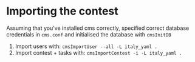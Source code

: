 # Importing the contest

Assuming that you've installed cms correctly, specified correct database credentials in `cms.conf` and initialised the database with `cmsInitDB`

1. Import users with: `cmsImportUser --all -L italy_yaml .`
2. Import contest + tasks with: `cmsImportContest -i -L italy_yaml .`
